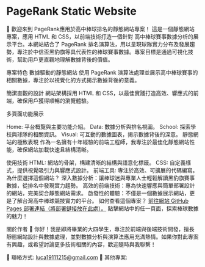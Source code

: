 <h1>PageRank Static Website</h1>

🎉 歡迎來到 PageRank應用於高中棒球排名的靜態網站專案！
這是一個靜態網站專案，應用 HTML 和 CSS，以前端技術打造一個針對 高中棒球賽事數據分析的展示平台。本網站結合了 PageRank 排名演算法，用以呈現球隊實力分布及發展趨勢，專注於中信盃黑豹旗等具代表性的棒球賽事數據。專案目標是通過可視化技術，幫助用戶更直觀地理解數據背後的價值。

專案特色
數據驅動的靜態網站
使用 PageRank 演算法處理並展示高中棒球賽事的相關數據，專注於以視覺化的方式揭示數據背後的意義。

簡潔直觀的設計
網站架構採用 HTML 和 CSS，以最佳實踐打造高效、響應式的前端，確保用戶獲得順暢的瀏覽體驗。

多頁面功能展示

Home: 平台概覽與主要功能介紹。
Data: 數據分析與排名視圖。
School: 探索學校與球隊的相關資訊。
Visual: 可互動的數據圖表，揭示數據背後的深意。
靜態網站的極致表現
作為一名擁有十年經驗的前端工程師，我專注於最佳化靜態網站性能，確保網站加載快速且結構清晰。

使用技術
HTML: 網站的骨架，構建清晰的結構與語意化標籤。
CSS: 自定義樣式，提供視覺吸引力與響應式設計。
前端工具: 專注於高效、可擴展的代碼編寫。
為什麼選擇這個網站？
深入數據分析：讓棒球迷與專業人士輕鬆解讀黑豹旗賽事數據，從排名中發現實力趨勢。
高效的前端技術：專為快速響應與簡單部署設計的網站，完美契合靜態網站需求。
啟發性的體驗：不僅是一個數據展示網站，更是了解台灣高中棒球競技實力的平台。
如何查看這個專案？
[前往網站 GitHub Pages 部署連結（將部署鏈接放在此處）。](https://lucapow.github.io/PageRank-Static-Website/home.html)
點擊網站中的任一頁面，探索棒球數據的魅力！

關於作者
👋 你好！我是即將畢業的大四學生，專注於前端與後端技術開發，擅長靜態網站設計與數據處理，並對數據分析與演算法應用充滿熱情。如果你對此專案有興趣，或希望討論更多技術相關的內容，歡迎隨時與我聯繫！

📧 聯絡方式: luca19111215@gmail.com
🔗 其他專案: 

